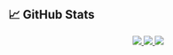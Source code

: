## 📈 GitHub Stats
<p align="center">
  <a href="https://github.com/SanaurAsif">
    <img src="http://github-profile-summary-cards.vercel.app/api/cards/stats?username=SanaurAsif&theme=gotham&card_width=338&hide=stars" />
  </a>
  <a href="https://github.com/SanaurAsif">
    <img src="https://github-readme-stats.vercel.app/api/top-langs/?username=SanaurAsif&exclude_repo=&hide=cmake,html,css,makefile&layout=compact&hide_border=true&theme=gotham&card_width=338" />
  </a>
  <a href="https://github.com/SanaurAsif">
    <img src="http://github-profile-summary-cards.vercel.app/api/cards/profile-details?username=SanaurAsif&theme=gotham" />
  </a>
</p>
